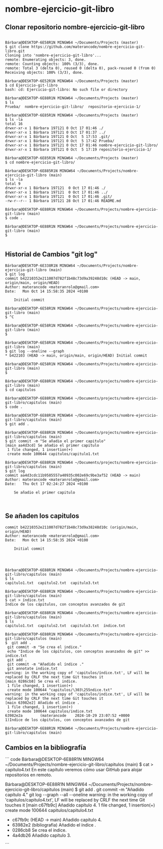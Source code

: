 # nombre-ejercicio-git-libro

## Clonar repositorio nombre-ejercicio-git-libro

``` code

Bárbara@DESKTOP-6E58R1N MINGW64 ~/Documents/Projects (master)
$ git clone https://github.com/materancode/nombre-ejercicio-git-libro.git
Cloning into 'nombre-ejercicio-git-libro'...
remote: Enumerating objects: 3, done.
remote: Counting objects: 100% (3/3), done.
remote: Total 3 (delta 0), reused 0 (delta 0), pack-reused 0 (from 0)
Receiving objects: 100% (3/3), done.

Bárbara@DESKTOP-6E52R1N MINGW64 ~/Documents/Projects (master)
$ cd Ejercicio-git-libro
bash: cd: Ejercicio-git-libro: No such file or directory

Bárbara@DESKTOP-6E88R1N MINGW64 ~/Documents/Projects (master)
$ ls
Prueba/  nombre-ejercicio-git-libro/  repositorio-ejercicio-1/

Bárbara@DESKTOP-6E85R1N MINGW64 ~/Documents/Projects (master)
$ ls -la
total 16
drwxr-xr-x 1 Bárbara 197121 0 Oct 17 01:46 ./
drwxr-xr-x 1 Bárbara 197121 0 Oct 17 01:37 ../
drwxr-xr-x 1 Bárbara 197121 0 Oct  5 17:53 .git/
drwxr-xr-x 1 Bárbara 197121 0 Oct  5 17:42 Prueba/
drwxr-xr-x 1 Bárbara 197121 0 Oct 17 01:46 nombre-ejercicio-git-libro/
drwxr-xr-x 1 Bárbara 197121 0 Oct  5 17:19 repositorio-ejercicio-1/

Bárbara@DESKTOP-6E85R1N MINGW64 ~/Documents/Projects (master)
$ cd nombre-ejercicio-git-libro/

Bárbara@DESKTOP-6E885R1N MINGW64 ~/Documents/Projects/nombre-ejercicio-git-libro (main)
$ ls -la
total 9
drwxr-xr-x 1 Bárbara 197121  0 Oct 17 01:46 ./
drwxr-xr-x 1 Bárbara 197121  0 Oct 17 01:46 ../
drwxr-xr-x 1 Bárbara 197121  0 Oct 17 01:46 .git/
-rw-r--r-- 1 Bárbara 197121 28 Oct 17 01:46 README.md

Bárbara@DESKTOP-6E88R1N MINGW64 ~/Documents/Projects/nombre-ejercicio-git-libro (main)
$ code .

Bárbara@DESKTOP-6E88R1N MINGW64 ~/Documents/Projects/nombre-ejercicio-git-libro (main)
$


```


## Historial de Cambios "git log"

``` code
Bárbara@DESKTOP-6E338R1N MINGW64 ~/Documents/Projects/nombre-ejercicio-git-libro (main)
$ git log
commit b42210352e211007d782f1b48c73d9a39248d10c (HEAD -> main, origin/main, origin/HEAD)
Author: materancode <materanrolo@gmail.com>
Date:   Mon Oct 14 15:58:35 2024 +0100

    Initial commit

Bárbara@DESKTOP-6E58R1N MINGW64 ~/Documents/Projects/nombre-ejercicio-git-libro (main)
$ ^C

Bárbara@DESKTOP-6E58R1N MINGW64 ~/Documents/Projects/nombre-ejercicio-git-libro (main)
$

Bárbara@DESKTOP-6E58R1N MINGW64 ~/Documents/Projects/nombre-ejercicio-git-libro (main)
$ git log --oneline --graph
* b422103 (HEAD -> main, origin/main, origin/HEAD) Initial commit

Bárbara@DESKTOP-6E58R1N MINGW64 ~/Documents/Projects/nombre-ejercicio-git-libro (main)
$

Bárbara@DESKTOP-6E88R1N MINGW64 ~/Documents/projects/nombre-ejercicio-git-libro (main)
$ cd capitulos

Bárbara@DESKTOP-6E88R1N MINGW64 ~/Documents/projects/nombre-ejercicio-git-libro/capitulos (main)
$ code .

Bárbara@DESKTOP-6E88R1N MINGW64 ~/Documents/projects/nombre-ejercicio-git-libro/capitulos (main)
$ git add .

Bárbara@DESKTOP-6E88R1N MINGW64 ~/Documents/projects/nombre-ejercicio-git-libro/capitulos (main)
$ git commit -m "Se añadio el primer capitulo"
[main aa4d3cd] Se añadio el primer capitulo
 1 file changed, 1 insertion(+)
 create mode 100644 capitulos/capitulo1.txt

Bárbara@DESKTOP-6E88R1N MINGW64 ~/Documents/projects/nombre-ejercicio-git-libro/capitulos (main)
$ git log
commit aa4d3cdc11b9585557a40935c002e69c9be3af52 (HEAD -> main)
Author: materancode <materanrolo@gmail.com>
Date:   Thu Oct 17 02:24:27 2024 +0100

    Se añadio el primer capitulo



```

## Se añaden los capitulos

``` code
commit b42210352e211007d782f1b48c73d9a38248d10c (origin/main, origin/HEAD)
Author: materancode <materanrolo@gmail.com>
Date:   Mon Oct 14 15:58:35 2024 +0100

    Initial commit




Bárbara@DESKTOP-6E88R1N MINGW64 ~/Documents/Projects/nombre-ejercicio-git-libro/capitulos (main)
$ ls
capitulo1.txt  capitulo2.txt  capitulo3.txt

Bárbara@DESKTOP-6E88R1N MINGW64 ~/Documents/Projects/nombre-ejercicio-git-libro/capitulos (main)
$ cat > índice.txt
Indice de los cápitulos, con conceptos avanzados de git

Bárbara@DESKTOP-6E88R1N MINGW64 ~/Documents/Projects/nombre-ejercicio-git-libro/capitulos (main)
$ ls
capitulo1.txt  capitulo2.txt  capitulo3.txt  índice.txt

Bárbara@DESKTOP-6E88R1N MINGW64 ~/Documents/Projects/nombre-ejercicio-git-libro/capitulos (main)
$  git add .
 git commit -m "Se crea el indice."
 echo "Indice de los cápitulos, con conceptos avanzados de git" >> indice.txt
 git add .
 git commit -m "Añadido el índice ."
 git annotate indice.txt
warning: in the working copy of 'capitulos/índice.txt', LF will be replaced by CRLF the next time Git touches it
[main 0286cb8] Se crea el indice.
 1 file changed, 1 insertion(+)
 create mode 100644 "capitulos/\303\255ndice.txt"
warning: in the working copy of 'capitulos/indice.txt', LF will be replaced by CRLF the next time Git touches it
[main 63982e2] Añadido el índice .
 1 file changed, 1 insertion(+)
 create mode 100644 capitulos/indice.txt
63982e2a        (materancode    2024-10-29 23:07:52 +0000       1)Indice de los cápitulos, con conceptos avanzados de git

Bárbara@DESKTOP-6E88R1N MINGW64 ~/Documents/Projects/nombre-ejercicio-git-libro/capitulos (main)

```

## Cambios en la bibliografía

´´´ code
Bárbara@DESKTOP-6E88R1N MINGW64 ~/Documents/Projects/nombre-ejercicio-git-libro/capitulos (main)
$ cat > capitulo4.txt
  En este capítulo veremos cómo usar GitHub para alojar repositorios en remoto.

Bárbara@DESKTOP-6E88R1N MINGW64 ~/Documents/Projects/nombre-ejercicio-git-libro/capitulos (main)
$ git add .
git commit -m "Añadido capítulo 4."
git log --graph --all --oneline
warning: in the working copy of 'capitulos/capitulo4.txt', LF will be replaced by CRLF the next time Git touches it
[main c67fb9c] Añadido capítulo 4.
 1 file changed, 1 insertion(+)
 create mode 100644 capitulos/capitulo4.txt
* c67fb9c (HEAD -> main) Añadido capítulo 4.
* 63982e2 (bibliografia) Añadido el índice .
* 0286cb8 Se crea el indice.
* 4a4db26 Añadido capítulo 3.


´´´



